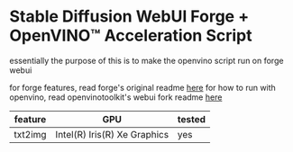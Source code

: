 # Stable Diffusion WebUI Forge + OpenVINO™ Acceleration Script

essentially the purpose of this is to make the openvino script run on forge webui

for forge features, read forge's original readme [here](https://github.com/lllyasviel/stable-diffusion-webui-forge/blob/main/README.md)
for how to run with openvino, read openvinotoolkit's webui fork readme [here](https://github.com/openvinotoolkit/stable-diffusion-webui/blob/master/README.md)

| feature | GPU | tested |
| ------ | ------ | ------ | 
| txt2img | Intel(R) Iris(R) Xe Graphics | yes |
